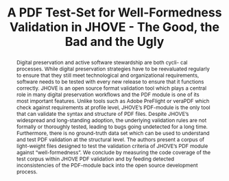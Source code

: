 ---
abstract: Digital preservation and active software stewardship are both cycli- cal
  processes. While digital preservation strategies have to be reevaluated regularly
  to ensure that they still meet technological and organizational requirements, software
  needs to be tested with every new release to ensure that it functions correctly.
  JHOVE is an open source format validation tool which plays a central role in many
  digital preservation workflows and the PDF module is one of its most important features.
  Unlike tools such as Adobe PreFlight or veraPDF which check against requirements
  at profile level, JHOVE’s PDF-module is the only tool that can validate the syntax
  and structure of PDF files. Despite JHOVE’s widespread and long-standing adoption,
  the underlying validation rules are not formally or thoroughly tested, leading to
  bugs going undetected for a long time. Furthermore, there is no ground-truth data
  set which can be used to understand and test PDF validation at the structural level.
  The authors present a corpus of light-weight files designed to test the validation
  criteria of JHOVE’s PDF module against “well-formedness”. We conclude by measuring
  the code coverage of the test corpus within JHOVE PDF validation and by feeding
  detected inconsistencies of the PDF-module back into the open source development
  process.
creators:
- Michelle Lindlar
- Yvonne Tunnat
- Carl Wilson
date: null
document_url: https://services.phaidra.univie.ac.at/api/object/o:931074/download
grand_parent: iPRES
institutions: []
keywords:
- kyoto
landing_page_url: https://phaidra.univie.ac.at/o:931074
language: eng
layout: publication
license: CC BY-SA 4.0 International
notes_url: null
parent: iPRES 2017
publication_type: paper
size: 156182
slides_url: null
source_name: iPRES
stream_url: null
title: A PDF Test-Set for Well-Formedness Validation in JHOVE - The Good, the Bad
  and the Ugly
year: 2017
---